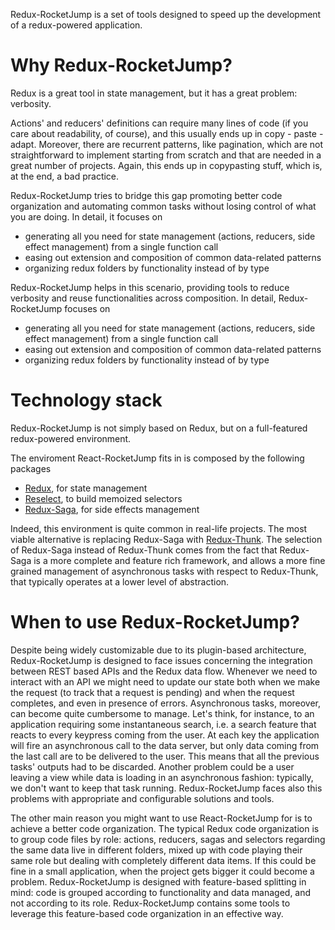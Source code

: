 Redux-RocketJump is a set of tools designed to speed up the development of a redux-powered application.

# Why Redux-RocketJump?
Redux is a great tool in state management, but it has a great problem: verbosity.

Actions' and reducers' definitions can require many lines of code (if you care about readability, of course), and this usually ends up in copy - paste - adapt. Moreover, there are recurrent patterns, like pagination, which are not straightforward to implement starting from scratch and that are needed in a great number of projects. Again, this ends up in copypasting stuff, which is, at the end, a bad practice. 

Redux-RocketJump tries to bridge this gap promoting better code organization and automating common tasks without losing control of what you are doing. In detail, it focuses on
- generating all you need for state management (actions, reducers, side effect management) from a single function call
- easing out extension and composition of common data-related patterns
- organizing redux folders by functionality instead of by type

Redux-RocketJump helps in this scenario, providing tools to reduce verbosity and reuse functionalities across composition. In detail, Redux-RocketJump focuses on
- generating all you need for state management (actions, reducers, side effect management) from a single function call
- easing out extension and composition of common data-related patterns
- organizing redux folders by functionality instead of by type

# Technology stack
Redux-RocketJump is not simply based on Redux, but on a full-featured redux-powered environment. 

The enviroment React-RocketJump fits in is composed by the following packages

- [Redux](https://redux.js.org/), for state management
- [Reselect](https://github.com/reduxjs/reselect), to build memoized selectors
- [Redux-Saga](https://github.com/redux-saga/redux-saga), for side effects management

Indeed, this environment is quite common in real-life projects. The most viable alternative is replacing Redux-Saga with [Redux-Thunk](https://github.com/reduxjs/redux-thunk). The selection of Redux-Saga instead of Redux-Thunk comes from the fact that Redux-Saga is a more complete and feature rich framework, and allows a more fine grained management of asynchronous tasks with respect to Redux-Thunk, that typically operates at a lower level of abstraction.

# When to use Redux-RocketJump?
Despite being widely customizable due to its plugin-based architecture, Redux-RocketJump is designed to face issues concerning the integration between REST based APIs and the Redux data flow. Whenever we need to interact with an API we might need to update our state both when we make the request (to track that a request is pending) and when the request completes, and even in presence of errors. Asynchronous tasks, moreover, can become quite cumbersome to manage. Let's think, for instance, to an application requiring some instantaneous search, i.e. a search feature that reacts to every keypress coming from the user. At each key the application will fire an asynchronous call to the data server, but only data coming from the last call are to be delivered to the user. This means that all the previous tasks' outputs had to be discarded. Another problem could be a user leaving a view while data is loading in an asynchronous fashion: typically, we don't want to keep that task running. Redux-RocketJump faces also this problems with appropriate and configurable solutions and tools.

The other main reason you might want to use React-RocketJump for is to achieve a better code organization. The typical Redux code organization is to group code files by role: actions, reducers, sagas and selectors regarding the same data live in different folders, mixed up with code playing their same role but dealing with completely different data items. If this could be fine in a small application, when the project gets bigger it could become a problem. Redux-RocketJump is designed with feature-based splitting in mind: code is grouped according to functionality and data managed, and not according to its role. Redux-RocketJump contains some tools to leverage this feature-based code organization in an effective way.